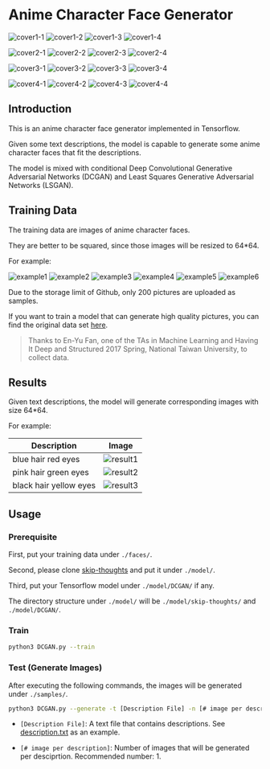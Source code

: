 # Anime Character Face Generator

![cover1-1](https://github.com/benliaowc/anime_face/blob/master/faces/0.jpg)
![cover1-2](https://github.com/benliaowc/anime_face/blob/master/faces/2.jpg)
![cover1-3](https://github.com/benliaowc/anime_face/blob/master/faces/3.jpg)
![cover1-4](https://github.com/benliaowc/anime_face/blob/master/faces/4.jpg)

![cover2-1](https://github.com/benliaowc/anime_face/blob/master/faces/5.jpg)
![cover2-2](https://github.com/benliaowc/anime_face/blob/master/faces/6.jpg)
![cover2-3](https://github.com/benliaowc/anime_face/blob/master/faces/7.jpg)
![cover2-4](https://github.com/benliaowc/anime_face/blob/master/faces/8.jpg)

![cover3-1](https://github.com/benliaowc/anime_face/blob/master/faces/9.jpg)
![cover3-2](https://github.com/benliaowc/anime_face/blob/master/faces/10.jpg)
![cover3-3](https://github.com/benliaowc/anime_face/blob/master/faces/11.jpg)
![cover3-4](https://github.com/benliaowc/anime_face/blob/master/faces/12.jpg)

![cover4-1](https://github.com/benliaowc/anime_face/blob/master/faces/13.jpg)
![cover4-2](https://github.com/benliaowc/anime_face/blob/master/faces/15.jpg)
![cover4-3](https://github.com/benliaowc/anime_face/blob/master/faces/16.jpg)
![cover4-4](https://github.com/benliaowc/anime_face/blob/master/faces/18.jpg)

## Introduction

This is an anime character face generator implemented in Tensorflow.

Given some text descriptions, the model is capable to generate some anime character faces that fit the descriptions.

The model is mixed with conditional Deep Convolutional Generative Adversarial Networks (DCGAN) and Least Squares Generative Adversarial Networks (LSGAN).

## Training Data

The training data are images of anime character faces.

They are better to be squared, since those images will be resized to 64*64.

For example:

![example1](https://github.com/benliaowc/anime_face/blob/master/faces/63.jpg)
![example2](https://github.com/benliaowc/anime_face/blob/master/faces/68.jpg)
![example3](https://github.com/benliaowc/anime_face/blob/master/faces/73.jpg)
![example4](https://github.com/benliaowc/anime_face/blob/master/faces/83.jpg)
![example5](https://github.com/benliaowc/anime_face/blob/master/faces/110.jpg)
![example6](https://github.com/benliaowc/anime_face/blob/master/faces/184.jpg)

Due to the storage limit of Github, only 200 pictures are uploaded as samples.

If you want to train a model that can generate high quality pictures, you can find the original data set [here](https://drive.google.com/open?id=13G5wpkf3MSAMzRXVYI6TImDliXY1gY4d).

> Thanks to En-Yu Fan, one of the TAs in Machine Learning and Having It Deep and Structured 2017 Spring, National Taiwan University, to collect data.

## Results

Given text descriptions, the model will generate corresponding images with size 64*64.

For example:

|    Description    | Image |
| ---------- | --- |
| blue hair red eyes |  ![result1](https://github.com/benliaowc/anime_face/blob/master/samples/sample_1_1.jpg) |
| pink hair green eyes|  ![result2](https://github.com/benliaowc/anime_face/blob/master/samples/sample_2_1.jpg) |
| black hair yellow eyes |  ![result3](https://github.com/benliaowc/anime_face/blob/master/samples/sample_3_1.jpg) |

## Usage

### Prerequisite

First, put your training data under `./faces/`.

Second, please clone [skip-thoughts](https://github.com/ryankiros/skip-thoughts) and put it under `./model/`.

Third, put your Tensorflow model under `./model/DCGAN/` if any.

The directory structure under `./model/` will be `./model/skip-thoughts/` and `./model/DCGAN/`.

### Train

```bash
python3 DCGAN.py --train
```

### Test (Generate Images)

After executing the following commands, the images will be generated under `./samples/`.

```bash
python3 DCGAN.py --generate -t [Description File] -n [# image per description]
```

* `[Description File]`: A text file that contains descriptions. See [description.txt](https://github.com/benliaowc/anime_face/blob/master/description.txt) as an example.

* `[# image per description]`: Number of images that will be generated per desciprtion. Recommended number: 1.


